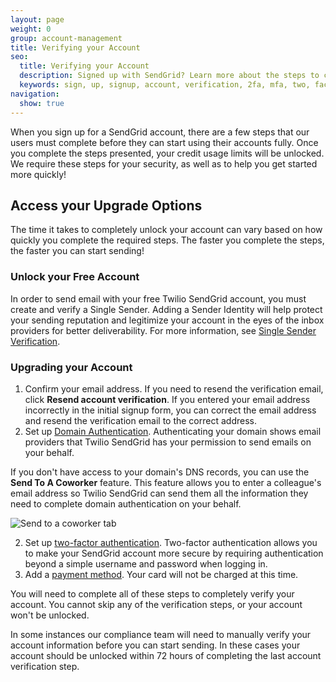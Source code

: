 ```yaml
---
layout: page
weight: 0
group: account-management
title: Verifying your Account
seo:
  title: Verifying your Account
  description: Signed up with SendGrid? Learn more about the steps to complete first...
  keywords: sign, up, signup, account, verification, 2fa, mfa, two, factor, authentication, auth, getting, started, paid, credits, unlock, verify, 100
navigation:
  show: true
---
```


When you sign up for a SendGrid account, there are a few steps that our users must complete before they can start using their accounts fully. Once you complete the steps presented, your credit usage limits will be unlocked. We require these steps for your security, as well as to help you get started more quickly!

## Access your Upgrade Options

The time it takes to completely unlock your account can vary based on how quickly you complete the required steps. The faster you complete the steps, the faster you can start sending!

### Unlock your Free Account

In order to send email with your free Twilio SendGrid account, you must create and verify a Single Sender. Adding a Sender Identity will help protect your sending reputation and legitimize your account in the eyes of the inbox providers for better deliverability. For more information, see [Single Sender Verification]({{root_url}}/ui/sending-email/sender-verification/).

### Upgrading your Account

1. Confirm your email address. If you need to resend the verification email, click **Resend account verification**. If you entered your email address incorrectly in the initial signup form, you can correct the email address and resend the verification email to the correct address. 
1. Set up [Domain Authentication]({{root_url}}/ui/account-and-settings/how-to-set-up-domain-authentication/). Authenticating your domain shows email providers that Twilio SendGrid has your permission to send emails on your behalf. 

<call-out>

If you don't have access to your domain's DNS records, you can use the **Send To A Coworker** feature. This feature allows you to enter a colleague's email address so Twilio SendGrid can send them all the information they need to complete domain authentication on your behalf. 

![]({{root_url}}/img/<domain-auth-send-to-coworker>.png "Send to a coworker tab")

</call-out>

2. Set up [two-factor authentication]({{root_url}}/ui/account-and-settings/two-factor-authentication/#setting-up-two-factor-authentication). Two-factor authentication allows you to make your SendGrid account more secure by requiring authentication beyond a simple username and password when logging in.
3. Add a [payment method]({{root_url}}/ui/account-and-settings/billing/#payment-methods). Your card will not be charged at this time. 

You will need to complete all of these steps to completely verify your account. You cannot skip any of the verification steps, or your account won't be unlocked. 

<call-out type="warning">

In some instances our compliance team will need to manually verify your account information before you can start sending. In these cases your account should be unlocked within 72 hours of completing the last account verification step. 

</call-out>
